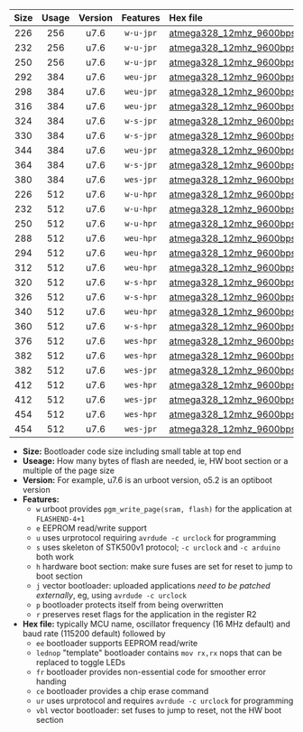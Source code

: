 |Size|Usage|Version|Features|Hex file|
|:-:|:-:|:-:|:-:|:--|
|226|256|u7.6|`w-u-jpr`|[atmega328_12mhz_9600bps_ur_vbl.hex](https://raw.githubusercontent.com/stefanrueger/urboot/main//atmega328_12mhz_9600bps_ur_vbl.hex)|
|232|256|u7.6|`w-u-jpr`|[atmega328_12mhz_9600bps_lednop_ur_vbl.hex](https://raw.githubusercontent.com/stefanrueger/urboot/main//atmega328_12mhz_9600bps_lednop_ur_vbl.hex)|
|250|256|u7.6|`w-u-jpr`|[atmega328_12mhz_9600bps_lednop_fr_ur_vbl.hex](https://raw.githubusercontent.com/stefanrueger/urboot/main//atmega328_12mhz_9600bps_lednop_fr_ur_vbl.hex)|
|292|384|u7.6|`weu-jpr`|[atmega328_12mhz_9600bps_ee_ur_vbl.hex](https://raw.githubusercontent.com/stefanrueger/urboot/main//atmega328_12mhz_9600bps_ee_ur_vbl.hex)|
|298|384|u7.6|`weu-jpr`|[atmega328_12mhz_9600bps_ee_lednop_ur_vbl.hex](https://raw.githubusercontent.com/stefanrueger/urboot/main//atmega328_12mhz_9600bps_ee_lednop_ur_vbl.hex)|
|316|384|u7.6|`weu-jpr`|[atmega328_12mhz_9600bps_ee_lednop_fr_ur_vbl.hex](https://raw.githubusercontent.com/stefanrueger/urboot/main//atmega328_12mhz_9600bps_ee_lednop_fr_ur_vbl.hex)|
|324|384|u7.6|`w-s-jpr`|[atmega328_12mhz_9600bps_vbl.hex](https://raw.githubusercontent.com/stefanrueger/urboot/main//atmega328_12mhz_9600bps_vbl.hex)|
|330|384|u7.6|`w-s-jpr`|[atmega328_12mhz_9600bps_lednop_vbl.hex](https://raw.githubusercontent.com/stefanrueger/urboot/main//atmega328_12mhz_9600bps_lednop_vbl.hex)|
|344|384|u7.6|`weu-jpr`|[atmega328_12mhz_9600bps_ee_lednop_fr_ce_ur_vbl.hex](https://raw.githubusercontent.com/stefanrueger/urboot/main//atmega328_12mhz_9600bps_ee_lednop_fr_ce_ur_vbl.hex)|
|364|384|u7.6|`w-s-jpr`|[atmega328_12mhz_9600bps_lednop_fr_vbl.hex](https://raw.githubusercontent.com/stefanrueger/urboot/main//atmega328_12mhz_9600bps_lednop_fr_vbl.hex)|
|380|384|u7.6|`wes-jpr`|[atmega328_12mhz_9600bps_ee_vbl.hex](https://raw.githubusercontent.com/stefanrueger/urboot/main//atmega328_12mhz_9600bps_ee_vbl.hex)|
|226|512|u7.6|`w-u-hpr`|[atmega328_12mhz_9600bps_ur.hex](https://raw.githubusercontent.com/stefanrueger/urboot/main//atmega328_12mhz_9600bps_ur.hex)|
|232|512|u7.6|`w-u-hpr`|[atmega328_12mhz_9600bps_lednop_ur.hex](https://raw.githubusercontent.com/stefanrueger/urboot/main//atmega328_12mhz_9600bps_lednop_ur.hex)|
|250|512|u7.6|`w-u-hpr`|[atmega328_12mhz_9600bps_lednop_fr_ur.hex](https://raw.githubusercontent.com/stefanrueger/urboot/main//atmega328_12mhz_9600bps_lednop_fr_ur.hex)|
|288|512|u7.6|`weu-hpr`|[atmega328_12mhz_9600bps_ee_ur.hex](https://raw.githubusercontent.com/stefanrueger/urboot/main//atmega328_12mhz_9600bps_ee_ur.hex)|
|294|512|u7.6|`weu-hpr`|[atmega328_12mhz_9600bps_ee_lednop_ur.hex](https://raw.githubusercontent.com/stefanrueger/urboot/main//atmega328_12mhz_9600bps_ee_lednop_ur.hex)|
|312|512|u7.6|`weu-hpr`|[atmega328_12mhz_9600bps_ee_lednop_fr_ur.hex](https://raw.githubusercontent.com/stefanrueger/urboot/main//atmega328_12mhz_9600bps_ee_lednop_fr_ur.hex)|
|320|512|u7.6|`w-s-hpr`|[atmega328_12mhz_9600bps.hex](https://raw.githubusercontent.com/stefanrueger/urboot/main//atmega328_12mhz_9600bps.hex)|
|326|512|u7.6|`w-s-hpr`|[atmega328_12mhz_9600bps_lednop.hex](https://raw.githubusercontent.com/stefanrueger/urboot/main//atmega328_12mhz_9600bps_lednop.hex)|
|340|512|u7.6|`weu-hpr`|[atmega328_12mhz_9600bps_ee_lednop_fr_ce_ur.hex](https://raw.githubusercontent.com/stefanrueger/urboot/main//atmega328_12mhz_9600bps_ee_lednop_fr_ce_ur.hex)|
|360|512|u7.6|`w-s-hpr`|[atmega328_12mhz_9600bps_lednop_fr.hex](https://raw.githubusercontent.com/stefanrueger/urboot/main//atmega328_12mhz_9600bps_lednop_fr.hex)|
|376|512|u7.6|`wes-hpr`|[atmega328_12mhz_9600bps_ee.hex](https://raw.githubusercontent.com/stefanrueger/urboot/main//atmega328_12mhz_9600bps_ee.hex)|
|382|512|u7.6|`wes-hpr`|[atmega328_12mhz_9600bps_ee_lednop.hex](https://raw.githubusercontent.com/stefanrueger/urboot/main//atmega328_12mhz_9600bps_ee_lednop.hex)|
|382|512|u7.6|`wes-jpr`|[atmega328_12mhz_9600bps_ee_lednop_vbl.hex](https://raw.githubusercontent.com/stefanrueger/urboot/main//atmega328_12mhz_9600bps_ee_lednop_vbl.hex)|
|412|512|u7.6|`wes-hpr`|[atmega328_12mhz_9600bps_ee_lednop_fr.hex](https://raw.githubusercontent.com/stefanrueger/urboot/main//atmega328_12mhz_9600bps_ee_lednop_fr.hex)|
|412|512|u7.6|`wes-jpr`|[atmega328_12mhz_9600bps_ee_lednop_fr_vbl.hex](https://raw.githubusercontent.com/stefanrueger/urboot/main//atmega328_12mhz_9600bps_ee_lednop_fr_vbl.hex)|
|454|512|u7.6|`wes-hpr`|[atmega328_12mhz_9600bps_ee_lednop_fr_ce.hex](https://raw.githubusercontent.com/stefanrueger/urboot/main//atmega328_12mhz_9600bps_ee_lednop_fr_ce.hex)|
|454|512|u7.6|`wes-jpr`|[atmega328_12mhz_9600bps_ee_lednop_fr_ce_vbl.hex](https://raw.githubusercontent.com/stefanrueger/urboot/main//atmega328_12mhz_9600bps_ee_lednop_fr_ce_vbl.hex)|

- **Size:** Bootloader code size including small table at top end
- **Useage:** How many bytes of flash are needed, ie, HW boot section or a multiple of the page size
- **Version:** For example, u7.6 is an urboot version, o5.2 is an optiboot version
- **Features:**
  + `w` urboot provides `pgm_write_page(sram, flash)` for the application at `FLASHEND-4+1`
  + `e` EEPROM read/write support
  + `u` uses urprotocol requiring `avrdude -c urclock` for programming
  + `s` uses skeleton of STK500v1 protocol; `-c urclock` and `-c arduino` both work
  + `h` hardware boot section: make sure fuses are set for reset to jump to boot section
  + `j` vector bootloader: uploaded applications *need to be patched externally*, eg, using `avrdude -c urclock`
  + `p` bootloader protects itself from being overwritten
  + `r` preserves reset flags for the application in the register R2
- **Hex file:** typically MCU name, oscillator frequency (16 MHz default) and baud rate (115200 default) followed by
  + `ee` bootloader supports EEPROM read/write
  + `lednop` "template" bootloader contains `mov rx,rx` nops that can be replaced to toggle LEDs
  + `fr` bootloader provides non-essential code for smoother error handing
  + `ce` bootloader provides a chip erase command
  + `ur` uses urprotocol and requires `avrdude -c urclock` for programming
  + `vbl` vector bootloader: set fuses to jump to reset, not the HW boot section
